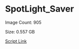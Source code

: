 # SpotLight_Saver

Image Count: 905

Size: 0.557 GB

[Script Link](https://github.com/liuyal/Archive/blob/master/Python/Utilities/Miscellaneous/spotlight_saver.py)